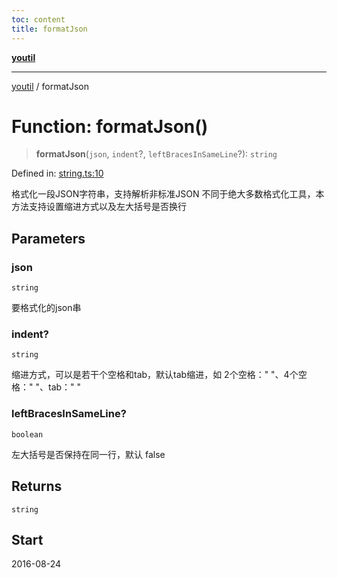 ```yaml
---
toc: content
title: formatJson
---
```

[**youtil**](../README.md)

***

[youtil](../globals.md) / formatJson

# Function: formatJson()

> **formatJson**(`json`, `indent`?, `leftBracesInSameLine`?): `string`

Defined in: [string.ts:10](https://github.com/sxei/youtil/blob/e9b34c64623618e698ab667bad1efa38ce987ab1/src/string.ts#L10)

格式化一段JSON字符串，支持解析非标准JSON
不同于绝大多数格式化工具，本方法支持设置缩进方式以及左大括号是否换行

## Parameters

### json

`string`

要格式化的json串

### indent?

`string`

缩进方式，可以是若干个空格和tab，默认tab缩进，如 2个空格："  "、4个空格："	"、tab："	"

### leftBracesInSameLine?

`boolean`

左大括号是否保持在同一行，默认 false

## Returns

`string`

## Start

2016-08-24
